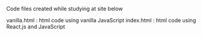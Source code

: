 Code files created while studying at site below

vanilla.html : html code using vanilla JavaScript
index.html : html code using React.js and JavaScript
